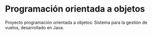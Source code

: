 # Programación orientada a objetos
Proyecto programación orientada a objetos: Sistema para la gestión de vuelos, desarrollado en Java.
